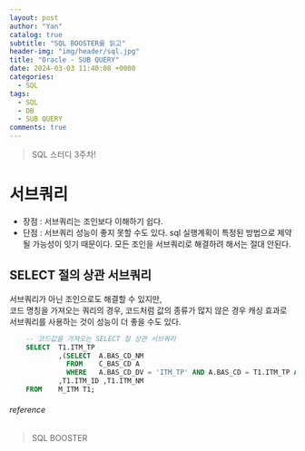 ```yaml
---
layout: post
author: "Yan"
catalog: true
subtitle: "SQL BOOSTER를 읽고"
header-img: "img/header/sql.jpg"
title: "Oracle - SUB QUERY"
date: 2024-03-03 11:40:08 +0000
categories:
  - SQL
tags:
  - SQL
  - DB
  - SUB QUERY
comments: true
---
```


> SQL 스터디 3주차!

# 서브쿼리

- 장점 : 서브쿼리는 조인보다 이해하기 쉽다.
- 단점 : 서브쿼리 성능이 좋지 못할 수도 있다. sql 실행계획이 특정된 방법으로 제약될 가능성이 잇기 때문이다. 모든 조인을 서브쿼리로 해결하려 해서는 절대 안된다. 

## SELECT 절의 상관 서브쿼리

서브쿼리가 아닌 조인으로도 해결할 수 있지만,  
코드 명칭을 가져오는 쿼리의 경우, 코드처럼 값의 종류가 많지 않은 경우 캐싱 효과로 서브쿼리를 사용하는 것이 성능이 더 좋을 수도 있다.

```sql
	-- 코드값을 가져오는 SELECT 절 상관 서브쿼리
	SELECT  T1.ITM_TP
			,(SELECT  A.BAS_CD_NM 
			  FROM    C_BAS_CD A 
			  WHERE   A.BAS_CD_DV = 'ITM_TP' AND A.BAS_CD = T1.ITM_TP AND A.LNG_CD = 'KO') ITM_TP_NM
			,T1.ITM_ID ,T1.ITM_NM
	FROM    M_ITM T1;
```

###### reference

> SQL BOOSTER